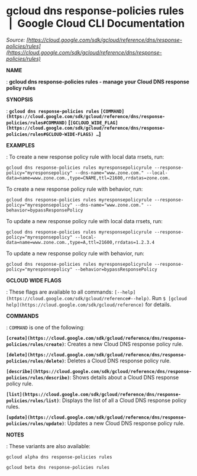 # gcloud dns response-policies rules  |  Google Cloud CLI Documentation

*Source: [https://cloud.google.com/sdk/gcloud/reference/dns/response-policies/rules](https://cloud.google.com/sdk/gcloud/reference/dns/response-policies/rules)*

**NAME**

: **gcloud dns response-policies rules - manage your Cloud DNS response policy rules**

**SYNOPSIS**

: **`gcloud dns response-policies rules` `[COMMAND](https://cloud.google.com/sdk/gcloud/reference/dns/response-policies/rules#COMMAND)` [`[GCLOUD_WIDE_FLAG](https://cloud.google.com/sdk/gcloud/reference/dns/response-policies/rules#GCLOUD-WIDE-FLAGS) …`]**

**EXAMPLES**

: To create a new response policy rule with local data rrsets, run:

```
gcloud dns response-policies rules myresponsepolicyrule --response-policy="myresponsepolicy" --dns-name="www.zone.com." --local-data=name=www.zone.com.,type=CNAME,ttl=21600,rrdatas=zone.com.
```

To create a new response policy rule with behavior, run:

```
gcloud dns response-policies rules myresponsepolicyrule --response-policy="myresponsepolicy" --dns-name="www.zone.com." --behavior=bypassResponsePolicy
```

To update a new response policy rule with local data rrsets, run:

```
gcloud dns response-policies rules myresponsepolicyrule --response-policy="myresponsepolicy" --local-data=name=www.zone.com.,type=A,ttl=21600,rrdatas=1.2.3.4
```

To update a new response policy rule with behavior, run:

```
gcloud dns response-policies rules myresponsepolicyrule --response-policy="myresponsepolicy" --behavior=bypassResponsePolicy
```

**GCLOUD WIDE FLAGS**

: These flags are available to all commands: `[--help](https://cloud.google.com/sdk/gcloud/reference#--help)`.
Run `$ [gcloud help](https://cloud.google.com/sdk/gcloud/reference)` for details.

**COMMANDS**

: ``COMMAND`` is one of the following:

**`[create](https://cloud.google.com/sdk/gcloud/reference/dns/response-policies/rules/create)`**:
Creates a new Cloud DNS response policy rule.

**`[delete](https://cloud.google.com/sdk/gcloud/reference/dns/response-policies/rules/delete)`**:
Deletes a Cloud DNS response policy rule.

**`[describe](https://cloud.google.com/sdk/gcloud/reference/dns/response-policies/rules/describe)`**:
Shows details about a Cloud DNS response policy rule.

**`[list](https://cloud.google.com/sdk/gcloud/reference/dns/response-policies/rules/list)`**:
Displays the list of all a Cloud DNS response policy rules.

**`[update](https://cloud.google.com/sdk/gcloud/reference/dns/response-policies/rules/update)`**:
Updates a new Cloud DNS response policy rule.

**NOTES**

: These variants are also available:

```
gcloud alpha dns response-policies rules
```

```
gcloud beta dns response-policies rules
```